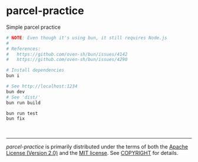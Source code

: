 parcel-practice
========
Simple parcel practice

```bash
# NOTE: Even though it's using bun, it still requires Node.js
#
# References:
#   https://github.com/oven-sh/bun/issues/4142
#   https://github.com/oven-sh/bun/issues/4290

# Install dependencies
bun i

# See http://localhost:1234
bun dev
# See 'dist/'
bun run build

bun run test
bun fix
```

&nbsp;

--------
*parcel-practice* is primarily distributed under the terms of both the [Apache
License (Version 2.0)] and the [MIT license]. See [COPYRIGHT] for details.

[Apache License (Version 2.0)]: LICENSE-APACHE
[MIT license]: LICENSE-MIT
[COPYRIGHT]: COPYRIGHT

